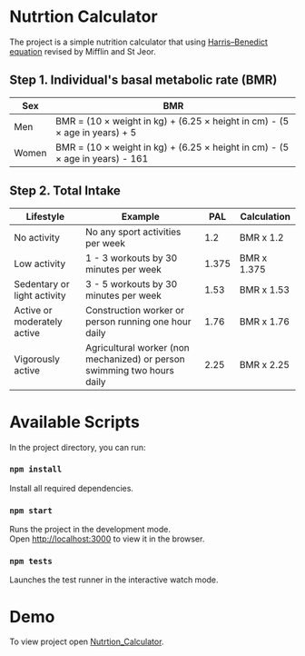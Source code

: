 # Nutrtion Calculator
The project is a simple nutrition calculator that using [Harris–Benedict equation](https://en.wikipedia.org/wiki/Harris%E2%80%93Benedict_equation) revised by Mifflin and St Jeor.

## Step 1. Individual's basal metabolic rate (BMR)

Sex | BMR
--- | ---
Men | BMR = (10 × weight in kg) + (6.25 × height in cm) - (5 × age in years) + 5
Women | BMR = (10 × weight in kg) + (6.25 × height in cm) - (5 × age in years) - 161

## Step 2. Total Intake

Lifestyle | Example | PAL | Calculation
--- | --- | --- | --- 
No activity  | No any sport activities per week | 1.2 | BMR x 1.2
Low activity  | 1 - 3 workouts by 30 minutes per week | 1.375 | BMR x 1.375
Sedentary or light activity | 3 - 5 workouts by 30 minutes per week | 1.53 | BMR x 1.53
Active or moderately active | Construction worker or person running one hour daily | 1.76 | BMR x 1.76
Vigorously active | Agricultural worker (non mechanized) or person swimming two hours daily | 2.25 | BMR x 2.25

# Available Scripts

In the project directory, you can run:

### `npm install`

Install all required dependencies.

### `npm start`

Runs the project in the development mode.<br>
Open [http://localhost:3000](http://localhost:3000) to view it in the browser.

### `npm tests`

Launches the test runner in the interactive watch mode.<br>

# Demo
To view project open [Nutrtion_Calculator](link).

